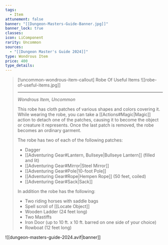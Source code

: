 ```yaml
---
tags:
  - Item
attunement: false
banner: "[[Dungeon-Masters-Guide-Banner.jpg]]"
banner_lock: true
classes: 
icon: LiComponent
rarity: Uncommon
sources:
  - "[[Dungeon Master's Guide 2024]]"
type: Wondrous Item
price: 400
type_details:
---
```

>[!uncommon-wondrous-item-callout] Robe Of Useful Items
>![[robe-of-useful-items.jpg]]
>
>---
>
>*Wondrous Item, Uncommon*
>
>This robe has cloth patches of various shapes and colors covering it. While wearing the robe, you can take a [[Actions#Magic\|Magic]] action to detach one of the patches, causing it to become the object or creature it represents. Once the last patch is removed, the robe becomes an ordinary garment.
>
>The robe has two of each of the following patches:
>
>* Dagger
>* [[Adventuring Gear#Lantern, Bullseye|Bullseye Lantern]] (filled and lit)
>* [[Adventuring Gear#Mirror|Steel Mirror]]
>* [[Adventuring Gear#Pole|10-foot Pole]]
>* [[Adventuring Gear#Rope|Hempen Rope]] (50 feet, coiled) 
>* [[Adventuring Gear#Sack|Sack]]
>
>In addition the robe has the following:
>
>* Two riding horses with saddle bags
>* Spell scroll of [[Locate Object]]
>* Wooden Ladder (24 feet long)
>* Two Mastiffs
>* Iron Door (up to 10 ft. x 10 ft. barred on one side of your choice)
>* Rowboat (12 feet long)
>

![[dungeon-masters-guide-2024.avif|banner]]
